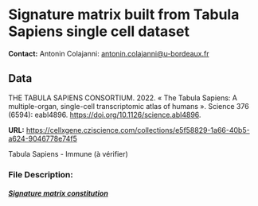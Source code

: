 # Signature matrix built from Tabula Sapiens single cell dataset

**Contact:**
Antonin Colajanni: antonin.colajanni@u-bordeaux.fr

## Data
THE TABULA SAPIENS CONSORTIUM. 2022. « The Tabula Sapiens: A multiple-organ, single-cell transcriptomic atlas of humans ». Science 376 (6594): eabl4896. https://doi.org/10.1126/science.abl4896.

**URL:** 
https://cellxgene.cziscience.com/collections/e5f58829-1a66-40b5-a624-9046778e74f5

Tabula Sapiens - Immune (à vérifier)


### File Description: 

##### [Signature matrix constitution](/markdown/)



## 
